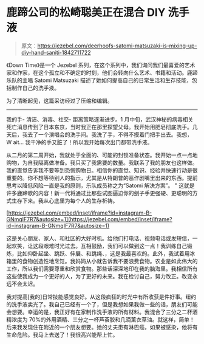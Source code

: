 # 鹿蹄公司的松崎聪美正在混合 DIY 洗手液

> 原文：<https://jezebel.com/deerhoofs-satomi-matsuzaki-is-mixing-up-diy-hand-saniti-1842711722>

《Down Time》是一个 Jezebel 系列，在这个系列中，我们询问我们最喜爱的艺术家和作家，在这个孤立和不确定的时刻，他们会转向什么艺术、书籍和活动。鹿蹄乐队的主唱 Satomi Matsuzaki 描述了她如何提高自己的日常生活和生存技能，包括制作自己的洗手液。



为了清晰起见，这篇采访经过了压缩和编辑。

* * *

我的手- 清洁、消毒、社交- 距离策略逐渐进步。1 月中旬，武汉神秘的病毒相关死亡消息传到了日本东京，当时我正在那里探望父母。我开始用肥皂彻底洗手。几天后，我去了一个演唱会的洗手间。我洗了手，不得不摸着门把手出去。我想， W ait… 我干净的手又脏了！所以我开始每次出门都带洗手液。

从二月的第二周开始，我就处于全面的、可能的封锁准备状态。我开始一点一点地购物，为自我隔离做准备。我只买了我需要的数量。我联系了我的朋友也这样做。我的直觉告诉我不要等到恐慌购物日。相信你的直觉、知识、经验并快速行动是很重要的。你不想等待别人的指示，尤其是从特朗普的恶作剧嘴里出来的东西。提前思考以降低风险一直是我的原则，乐队成员称之为“Satomi 解决方案”。 " 这就是许多鹿蹄歌的内容！新一代将通过比那些试图逼迫你的刽子手更强硬、更聪明的方式生存下来。我从心底里为每个人的生存祈祷。

 [https://jezebel.com/embed/inset/iframe?id=instagram-B-GNmqIF7R7&autosize=1](https://jezebel.com/embed/inset/iframe?id=instagram-B-GNmqIF7R7&autosize=1) 

这是关心朋友、家人、和社区的大好时机。给他们打电话、视频电话或发短信，一起欢笑，让这段艰难时光过去。互相鼓励，我们可以做到这一点！我训练自己锻炼，比如仰卧起坐、跳跃、伸展、和跳绳、，这是我最喜欢的。此外，我试着用冰箱里的食物创造性地烹饪。我妈妈从小就告诉我不要浪费食物。农业是如此伟大的工作，所以我们需要尊重和欣赏食物。那些话深深地印在我的脑海里。我相信所有这些使我成为一个更好的人，为了更好的未来。我在检讨自己，努力改正。改变永远不会太迟。

我对提高[我的]日常技能感觉良好。从这段疯狂的时光中有所收获是件好事。纽约的洗手液卖光了。我自己已经有一个了，但是我想如果我做一些的话，朋友们可能会想要。幸运的是，我正好有在家制作洗手液的所有材料。我混合了三分之二杯酒精浓度为 70%的外用酒精、三分之一杯芦荟胶和几滴薰衣草油。就这样，简单！后来我发现住在附近的一个朋友想要。她的丈夫患有淋巴癌，如果被感染，他将有生命危险。我马上去送了！我很高兴能帮上忙。